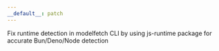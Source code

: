 ```yaml
---
__default__: patch
---
```


Fix runtime detection in modelfetch CLI by using js-runtime package for accurate Bun/Deno/Node detection
